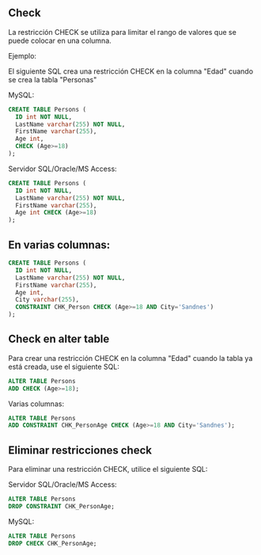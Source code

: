 ## Check 

La restricción CHECK se utiliza para limitar el rango de valores que se puede colocar en una columna.

Ejemplo:

El siguiente SQL crea una restricción CHECK en la columna "Edad" cuando se crea la tabla "Personas"

MySQL:

```sql
CREATE TABLE Persons (
  ID int NOT NULL,
  LastName varchar(255) NOT NULL,
  FirstName varchar(255),
  Age int,
  CHECK (Age>=18)
);
```

Servidor SQL/Oracle/MS Access:

```sql
CREATE TABLE Persons (
  ID int NOT NULL,
  LastName varchar(255) NOT NULL,
  FirstName varchar(255),
  Age int CHECK (Age>=18)
);
```

## En varias columnas:

```sql
CREATE TABLE Persons (
  ID int NOT NULL,
  LastName varchar(255) NOT NULL,
  FirstName varchar(255),
  Age int, 
  City varchar(255),
  CONSTRAINT CHK_Person CHECK (Age>=18 AND City='Sandnes')
);
```

## Check en alter table

Para crear una restricción CHECK en la columna "Edad" cuando la tabla ya está creada, use el siguiente SQL:

```sql
ALTER TABLE Persons
ADD CHECK (Age>=18);
```

Varias columnas:

```sql
ALTER TABLE Persons
ADD CONSTRAINT CHK_PersonAge CHECK (Age>=18 AND City='Sandnes');
```

## Eliminar restricciones check

Para eliminar una restricción CHECK, utilice el siguiente SQL:

Servidor SQL/Oracle/MS Access:

```sql
ALTER TABLE Persons
DROP CONSTRAINT CHK_PersonAge;
```

MySQL:

```sql
ALTER TABLE Persons
DROP CHECK CHK_PersonAge;
```